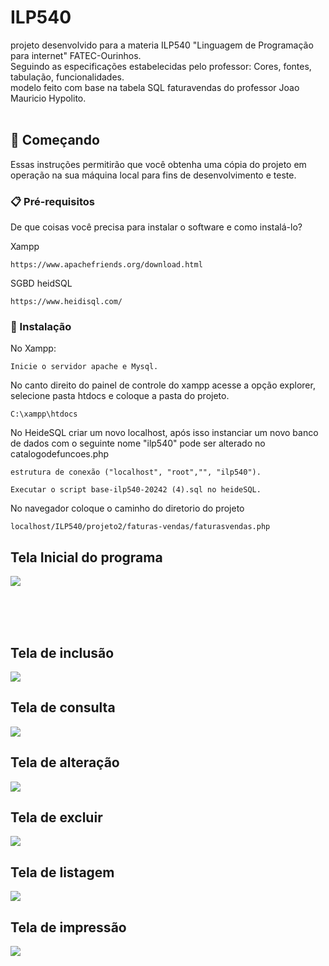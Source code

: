 # ILP540
 projeto desenvolvido para a materia ILP540 "Linguagem de Programação para internet" FATEC-Ourinhos. <br>
 Seguindo as especificações estabelecidas pelo professor: Cores, fontes, tabulação, funcionalidades. <br>
 modelo feito com base na tabela SQL faturavendas do professor Joao Mauricio Hypolito. <br><br>


 ## 🚀 Começando

Essas instruções permitirão que você obtenha uma cópia do projeto em operação na sua máquina local para fins de desenvolvimento e teste.


### 📋 Pré-requisitos

De que coisas você precisa para instalar o software e como instalá-lo? <br>

Xampp
```
https://www.apachefriends.org/download.html 
```
SGBD heidSQL
```
https://www.heidisql.com/
```

### 🔧 Instalação
No Xampp:

```
Inicie o servidor apache e Mysql.
```

No canto direito do painel de controle do xampp acesse a opção explorer, selecione pasta  htdocs e coloque a pasta do projeto.

```
C:\xampp\htdocs
```

No HeideSQL criar um novo localhost, após isso instanciar um novo banco de dados com o seguinte nome "ilp540" pode ser alterado no catalogodefuncoes.php 

```
estrutura de conexão ("localhost", "root","", "ilp540").
```

```
Executar o script base-ilp540-20242 (4).sql no heideSQL.
```

No navegador coloque o caminho do diretorio do projeto 

```
localhost/ILP540/projeto2/faturas-vendas/faturasvendas.php
```


<h2>Tela Inicial do programa</h2>
<img src="https://github.com/user-attachments/assets/45ef1c9c-a808-419c-92f7-cd5048caf407">


<br><br><br>
<h2>Tela de inclusão</h2>
<img src="https://github.com/user-attachments/assets/bcf97073-51d0-4bb5-8c43-6a1693ab76eb">

<h2>Tela de consulta</h2>
<img src="https://github.com/user-attachments/assets/9d877cb3-7cc5-4e6b-b467-ab94eb310485">

<h2>Tela de alteração</h2>
<img src="https://github.com/user-attachments/assets/63efb7a2-b97d-43bd-9a24-73ec4c8af08b">

<h2>Tela de excluir</h2>
<img src="https://github.com/user-attachments/assets/b702a982-3071-4bc1-bc89-5f057452364c">


<h2>Tela de listagem</h2>
<img src="https://github.com/user-attachments/assets/9c9139e7-e3e8-41ac-b8e1-723b9978894a">

<h2>Tela de impressão</h2>
<img src="https://github.com/user-attachments/assets/8ef9261b-c2df-426d-9de9-73189efdda3c">
